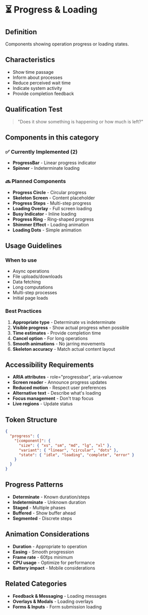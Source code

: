 # ⏳ Progress & Loading

## Definition
Components showing operation progress or loading states.

## Characteristics
- Show time passage
- Inform about processes
- Reduce perceived wait time
- Indicate system activity
- Provide completion feedback

## Qualification Test
> "Does it show something is happening or how much is left?"

## Components in this category

### ✅ Currently Implemented (2)
- **ProgressBar** - Linear progress indicator
- **Spinner** - Indeterminate loading

### 🔜 Planned Components
- **Progress Circle** - Circular progress
- **Skeleton Screen** - Content placeholder
- **Progress Steps** - Multi-step progress
- **Loading Overlay** - Full screen loading
- **Busy Indicator** - Inline loading
- **Progress Ring** - Ring-shaped progress
- **Shimmer Effect** - Loading animation
- **Loading Dots** - Simple animation

## Usage Guidelines

### When to use
- Async operations
- File uploads/downloads
- Data fetching
- Long computations
- Multi-step processes
- Initial page loads

### Best Practices
1. **Appropriate type** - Determinate vs indeterminate
2. **Visible progress** - Show actual progress when possible
3. **Time estimates** - Provide completion time
4. **Cancel option** - For long operations
5. **Smooth animations** - No jarring movements
6. **Skeleton accuracy** - Match actual content layout

## Accessibility Requirements
- **ARIA attributes** - role="progressbar", aria-valuenow
- **Screen reader** - Announce progress updates
- **Reduced motion** - Respect user preferences
- **Alternative text** - Describe what's loading
- **Focus management** - Don't trap focus
- **Live regions** - Update status

## Token Structure
```json
{
  "progress": {
    "[component]": {
      "size": { "xs", "sm", "md", "lg", "xl" },
      "variant": { "linear", "circular", "dots" },
      "state": { "idle", "loading", "complete", "error" }
    }
  }
}
```

## Progress Patterns
- **Determinate** - Known duration/steps
- **Indeterminate** - Unknown duration
- **Staged** - Multiple phases
- **Buffered** - Show buffer ahead
- **Segmented** - Discrete steps

## Animation Considerations
- **Duration** - Appropriate to operation
- **Easing** - Smooth progression
- **Frame rate** - 60fps minimum
- **CPU usage** - Optimize for performance
- **Battery impact** - Mobile considerations

## Related Categories
- **Feedback & Messaging** - Loading messages
- **Overlays & Modals** - Loading overlays
- **Forms & Inputs** - Form submission loading